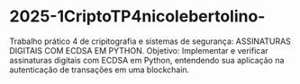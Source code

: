 # 2025-1CriptoTP4nicolebertolino-
Trabalho prático 4 de cripitografia e sistemas de segurança: ASSINATURAS DIGITAIS COM ECDSA EM PYTHON.
Objetivo:
  Implementar e verificar assinaturas digitais com ECDSA em Python, entendendo sua aplicação na autenticação de transações em uma blockchain.
